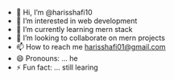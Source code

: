 - 👋 Hi, I’m @harisshafi10
- 👀 I’m interested in web development
- 🌱 I’m currently learning mern stack
- 💞️ I’m looking to collaborate on mern projects
- 📫 How to reach me harisshafi01@gmail.com
- 😄 Pronouns: ... he
- ⚡ Fun fact: ... still learing

<!---
harisshafi10/harisshafi10 is a ✨ special ✨ repository because its `README.md` (this file) appears on your GitHub profile.
You can click the Preview link to take a look at your changes.
--->
